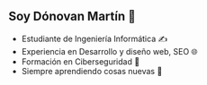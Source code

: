 ## Soy Dónovan Martín 👋
- Estudiante de Ingeniería Informática ✍️
- Experiencia en Desarrollo y diseño web, SEO 🌐
- Formación en Ciberseguridad 🔎
- Siempre aprendiendo cosas nuevas 🏹
